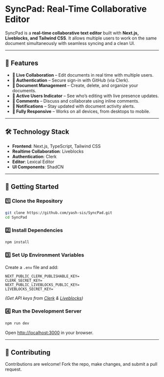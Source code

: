 # **SyncPad: Real-Time Collaborative Editor**

SyncPad is a **real-time collaborative text editor** built with **Next.js, Liveblocks, and Tailwind CSS**. It allows multiple users to work on the same document simultaneously with seamless syncing and a clean UI.

---

## 🌟 **Features**

- **📄 Live Collaboration** – Edit documents in real time with multiple users.
- **🔑 Authentication** – Secure sign-in with GitHub (via Clerk).
- **📂 Document Management** – Create, delete, and organize your documents.
- **👥 Active Users Indicator** – See who’s editing with live presence updates.
- **💬 Comments** – Discuss and collaborate using inline comments.
- **📢 Notifications** – Stay updated with document activity alerts.
- **📱 Fully Responsive** – Works on all devices, from desktops to mobile.

---

## 🛠️ **Technology Stack**

- **Frontend**: Next.js, TypeScript, Tailwind CSS
- **Realtime Collaboration**: Liveblocks
- **Authentication**: Clerk
- **Editor**: Lexical Editor
- **UI Components**: ShadCN

---

## 🚀 **Getting Started**

### **1️⃣ Clone the Repository**

```sh
git clone https://github.com/yash-sis/SyncPad.git
cd SyncPad
```

### **2️⃣ Install Dependencies**

```sh
npm install
```

### **3️⃣ Set Up Environment Variables**

Create a `.env` file and add:

```env
NEXT_PUBLIC_CLERK_PUBLISHABLE_KEY=
CLERK_SECRET_KEY=
NEXT_PUBLIC_LIVEBLOCKS_PUBLIC_KEY=
LIVEBLOCKS_SECRET_KEY=
```

_(Get API keys from [Clerk](https://clerk.dev/) & [Liveblocks](https://liveblocks.io/))_

### **4️⃣ Run the Development Server**

```sh
npm run dev
```

Open [http://localhost:3000](http://localhost:3000) in your browser.

---

## 🤝 **Contributing**

Contributions are welcome! Fork the repo, make changes, and submit a pull request.

